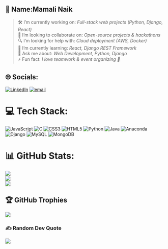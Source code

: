 ## 💫 Name:Mamali Naik
> 🛠 I’m currently working on: *Full-stack web projects (Python, Django, React)*  
> 🤝 I’m looking to collaborate on: *Open-source projects & hackathons*  
> 🔍 I’m looking for help with: *Cloud deployment (AWS, Docker)*  
> 🌱 I’m currently learning: *React, Django REST Framework*  
> 💬 Ask me about: *Web Development, Python, Django*  
> ⚡ Fun fact: *I love teamwork & event organizing 🚀*



## 🌐 Socials:
[![LinkedIn](https://img.shields.io/badge/LinkedIn-%230077B5.svg?logo=linkedin&logoColor=white)](https://linkedin.com/in/www.linkedin.com/in/mamali-naik-232647286) [![email](https://img.shields.io/badge/Email-D14836?logo=gmail&logoColor=white)](mailto:naikmamali432@gmail.com) 

# 💻 Tech Stack:
![JavaScript](https://img.shields.io/badge/javascript-%23323330.svg?style=for-the-badge&logo=javascript&logoColor=%23F7DF1E) ![C](https://img.shields.io/badge/c-%2300599C.svg?style=for-the-badge&logo=c&logoColor=white) ![CSS3](https://img.shields.io/badge/css3-%231572B6.svg?style=for-the-badge&logo=css3&logoColor=white) ![HTML5](https://img.shields.io/badge/html5-%23E34F26.svg?style=for-the-badge&logo=html5&logoColor=white) ![Python](https://img.shields.io/badge/python-3670A0?style=for-the-badge&logo=python&logoColor=ffdd54) ![Java](https://img.shields.io/badge/java-%23ED8B00.svg?style=for-the-badge&logo=openjdk&logoColor=white) ![Anaconda](https://img.shields.io/badge/Anaconda-%2344A833.svg?style=for-the-badge&logo=anaconda&logoColor=white) ![Django](https://img.shields.io/badge/django-%23092E20.svg?style=for-the-badge&logo=django&logoColor=white) ![MySQL](https://img.shields.io/badge/mysql-4479A1.svg?style=for-the-badge&logo=mysql&logoColor=white) ![MongoDB](https://img.shields.io/badge/MongoDB-%234ea94b.svg?style=for-the-badge&logo=mongodb&logoColor=white)
# 📊 GitHub Stats:
![](https://github-readme-stats.vercel.app/api?username=mama&theme=dark&hide_border=false&include_all_commits=false&count_private=false)<br/>
![](https://nirzak-streak-stats.vercel.app/?user=mama&theme=dark&hide_border=false)<br/>
![](https://github-readme-stats.vercel.app/api/top-langs/?username=mama&theme=dark&hide_border=false&include_all_commits=false&count_private=false&layout=compact)

## 🏆 GitHub Trophies
![](https://github-profile-trophy.vercel.app/?username=mama&theme=radical&no-frame=false&no-bg=false&margin-w=4)

### ✍️ Random Dev Quote
![](https://quotes-github-readme.vercel.app/api?type=horizontal&theme=radical)

